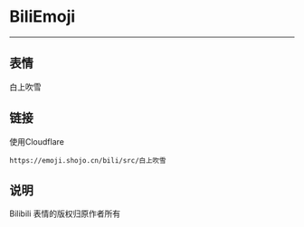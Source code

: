 # BiliEmoji
---
## 表情
白上吹雪
## 链接
使用Cloudflare
```
https://emoji.shojo.cn/bili/src/白上吹雪
```
## 说明
Bilibili 表情的版权归原作者所有
